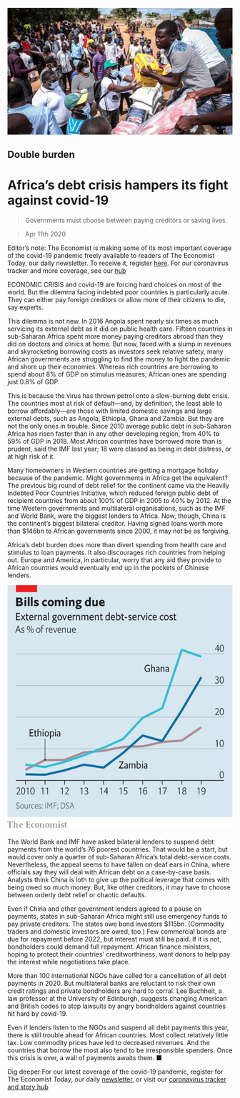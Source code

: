 ![](./images/20200411_MAP501.jpg)

## Double burden

# Africa’s debt crisis hampers its fight against covid-19

> Governments must choose between paying creditors or saving lives

> Apr 11th 2020

Editor’s note: The Economist is making some of its most important coverage of the covid-19 pandemic freely available to readers of The Economist Today, our daily newsletter. To receive it, register [here](https://www.economist.com//newslettersignup). For our coronavirus tracker and more coverage, see our [hub](https://www.economist.com//coronavirus)

ECONOMIC CRISIS and covid-19 are forcing hard choices on most of the world. But the dilemma facing indebted poor countries is particularly acute. They can either pay foreign creditors or allow more of their citizens to die, say experts.

This dilemma is not new. In 2016 Angola spent nearly six times as much servicing its external debt as it did on public health care. Fifteen countries in sub-Saharan Africa spent more money paying creditors abroad than they did on doctors and clinics at home. But now, faced with a slump in revenues and skyrocketing borrowing costs as investors seek relative safety, many African governments are struggling to find the money to fight the pandemic and shore up their economies. Whereas rich countries are borrowing to spend about 8% of GDP on stimulus measures, African ones are spending just 0.8% of GDP.

This is because the virus has thrown petrol onto a slow-burning debt crisis. The countries most at risk of default—and, by definition, the least able to borrow affordably—are those with limited domestic savings and large external debts, such as Angola, Ethiopia, Ghana and Zambia. But they are not the only ones in trouble. Since 2010 average public debt in sub-Saharan Africa has risen faster than in any other developing region, from 40% to 59% of GDP in 2018. Most African countries have borrowed more than is prudent, said the IMF last year; 18 were classed as being in debt distress, or at high risk of it.

Many homeowners in Western countries are getting a mortgage holiday because of the pandemic. Might governments in Africa get the equivalent? The previous big round of debt relief for the continent came via the Heavily Indebted Poor Countries Initiative, which reduced foreign public debt of recipient countries from about 100% of GDP in 2005 to 40% by 2012. At the time Western governments and multilateral organisations, such as the IMF and World Bank, were the biggest lenders to Africa. Now, though, China is the continent’s biggest bilateral creditor. Having signed loans worth more than $146bn to African governments since 2000, it may not be as forgiving.

Africa’s debt burden does more than divert spending from health care and stimulus to loan payments. It also discourages rich countries from helping out. Europe and America, in particular, worry that any aid they provide to African countries would eventually end up in the pockets of Chinese lenders.

![](./images/20200411_MAC181.png)

The World Bank and IMF have asked bilateral lenders to suspend debt payments from the world’s 76 poorest countries. That would be a start, but would cover only a quarter of sub-Saharan Africa’s total debt-service costs. Nevertheless, the appeal seems to have fallen on deaf ears in China, where officials say they will deal with African debt on a case-by-case basis. Analysts think China is loth to give up the political leverage that comes with being owed so much money. But, like other creditors, it may have to choose between orderly debt relief or chaotic defaults.

Even if China and other government lenders agreed to a pause on payments, states in sub-Saharan Africa might still use emergency funds to pay private creditors. The states owe bond investors $115bn. (Commodity traders and domestic investors are owed, too.) Few commercial bonds are due for repayment before 2022, but interest must still be paid. If it is not, bondholders could demand full repayment. African finance ministers, hoping to protect their countries’ creditworthiness, want donors to help pay the interest while negotiations take place.

More than 100 international NGOs have called for a cancellation of all debt payments in 2020. But multilateral banks are reluctant to risk their own credit ratings and private bondholders are hard to corral. Lee Buchheit, a law professor at the University of Edinburgh, suggests changing American and British codes to stop lawsuits by angry bondholders against countries hit hard by covid-19.

Even if lenders listen to the NGOs and suspend all debt payments this year, there is still trouble ahead for African countries. Most collect relatively little tax. Low commodity prices have led to decreased revenues. And the countries that borrow the most also tend to be irresponsible spenders. Once this crisis is over, a wall of payments awaits them. ■

Dig deeper:For our latest coverage of the covid-19 pandemic, register for The Economist Today, our daily [newsletter](https://www.economist.com//newslettersignup), or visit our [coronavirus tracker and story hub](https://www.economist.com//coronavirus)